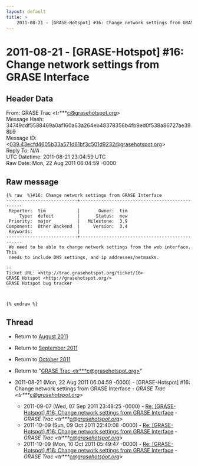 ```yaml
---
layout: default
title: >
    2011-08-21 - [GRASE-Hotspot] #16: Change network settings from GRASE Interface
---
```


# 2011-08-21 - [GRASE-Hotspot] #16: Change network settings from GRASE Interface

## Header Data

From: GRASE Trac \<tr***c@grasehotspot.org\><br>
Message Hash: 34749cdf5588469a0af160a63a264eb48378356b4fb9ed0f538a86727ae398b9<br>
Message ID: \<039.43ecfd4605b33a571d61bf3c501d9232@grasehotspot.org\><br>
Reply To: _N/A_<br>
UTC Datetime: 2011-08-21 23:04:59 UTC<br>
Raw Date: Mon, 22 Aug 2011 06:04:59 -0000<br>

## Raw message

```
{% raw  %}#16: Change network settings from GRASE Interface
---------------------------+------------------------------------------------
 Reporter:  tim            |       Owner:  tim
     Type:  defect         |      Status:  new
 Priority:  major          |   Milestone:  3.9
Component:  Other Backend  |     Version:  3.4
 Keywords:                 |  
---------------------------+------------------------------------------------
 We need to be able to change network settings from the web interface. This
 needs to include DNS settings, and ip addresses/netmasks.

-- 
Ticket URL: <http://trac.grasehotspot.org/ticket/16>
GRASE Hotspot <http://grasehotspot.org/>
GRASE Hotspot bug tracker



{% endraw %}
```

## Thread

+ Return to [August 2011](/archive/2011/08)
+ Return to [September 2011](/archive/2011/09)
+ Return to [October 2011](/archive/2011/10)

+ Return to "[GRASE Trac <tr***c<span>@</span>grasehotspot.org>](/authors/tr___c_at_grasehotspot_org)"

+ 2011-08-21 (Mon, 22 Aug 2011 06:04:59 -0000) - [GRASE-Hotspot] #16: Change network settings from GRASE Interface - _GRASE Trac \<tr***c@grasehotspot.org\>_
  + 2011-09-07 (Wed, 07 Sep 2011 23:48:25 -0000) - [Re: [GRASE-Hotspot] #16: Change network settings from GRASE Interface](/archive/2011/09/cd31d73b99656a6383f8cd25b86f2abf32619b033bae12b9dc185071a3e5f346) - _GRASE Trac \<tr***c@grasehotspot.org\>_
  + 2011-10-09 (Sun, 09 Oct 2011 22:40:08 -0000) - [Re: [GRASE-Hotspot] #16: Change network settings from GRASE Interface](/archive/2011/10/b50e63759f224cb0e693f3f56d65bc90e62b1507d363dfc7198cdebb38c2435a) - _GRASE Trac \<tr***c@grasehotspot.org\>_
  + 2011-10-09 (Mon, 10 Oct 2011 05:49:47 -0000) - [Re: [GRASE-Hotspot] #16: Change network settings from GRASE Interface](/archive/2011/10/58b37b50110682fc69d316dea1c3677cecb30506da39d1ae5b2fb7554f80aca1) - _GRASE Trac \<tr***c@grasehotspot.org\>_

